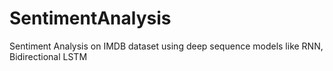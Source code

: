 # SentimentAnalysis
Sentiment Analysis on IMDB dataset using deep sequence models like RNN, Bidirectional LSTM
